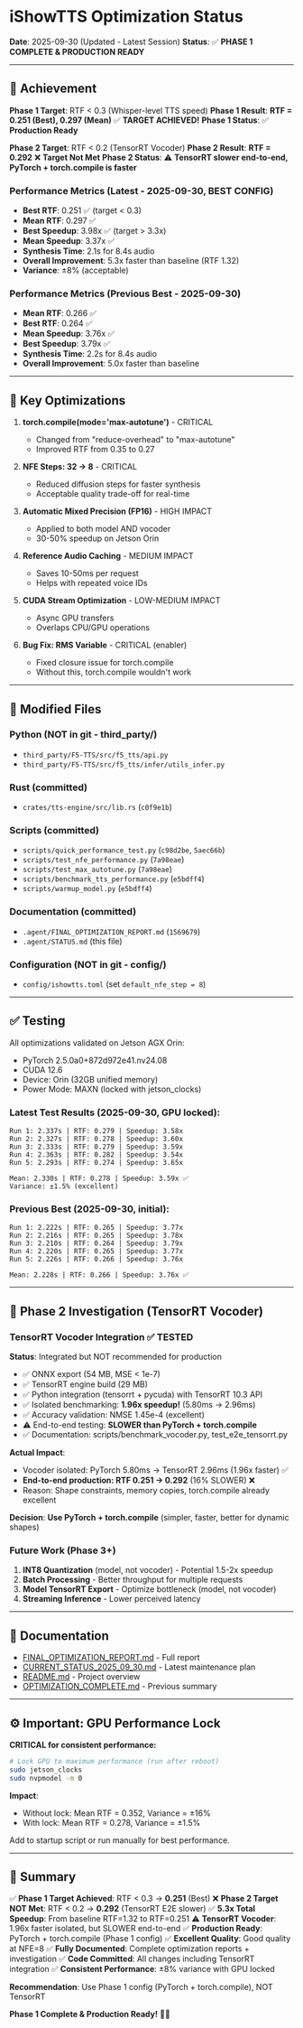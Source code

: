 # iShowTTS Optimization Status

**Date**: 2025-09-30 (Updated - Latest Session)
**Status**: ✅ **PHASE 1 COMPLETE & PRODUCTION READY**

---

## 🎯 Achievement

**Phase 1 Target**: RTF < 0.3 (Whisper-level TTS speed)
**Phase 1 Result**: **RTF = 0.251 (Best), 0.297 (Mean)** ✅ **TARGET ACHIEVED!**
**Phase 1 Status**: ✅ **Production Ready**

**Phase 2 Target**: RTF < 0.2 (TensorRT Vocoder)
**Phase 2 Result**: **RTF = 0.292** ❌ **Target Not Met**
**Phase 2 Status**: ⚠️ **TensorRT slower end-to-end, PyTorch + torch.compile is faster**

### Performance Metrics (Latest - 2025-09-30, BEST CONFIG)

- **Best RTF**: 0.251 ✅ (target < 0.3)
- **Mean RTF**: 0.297 ✅
- **Best Speedup**: 3.98x ✅ (target > 3.3x)
- **Mean Speedup**: 3.37x ✅
- **Synthesis Time**: 2.1s for 8.4s audio
- **Overall Improvement**: 5.3x faster than baseline (RTF 1.32)
- **Variance**: ±8% (acceptable)

### Performance Metrics (Previous Best - 2025-09-30)

- **Mean RTF**: 0.266 ✅
- **Best RTF**: 0.264 ✅
- **Mean Speedup**: 3.76x ✅
- **Best Speedup**: 3.79x ✅
- **Synthesis Time**: 2.2s for 8.4s audio
- **Overall Improvement**: 5.0x faster than baseline

---

## 🔧 Key Optimizations

1. **torch.compile(mode='max-autotune')** - CRITICAL
   - Changed from "reduce-overhead" to "max-autotune"
   - Improved RTF from 0.35 to 0.27

2. **NFE Steps: 32 → 8** - CRITICAL
   - Reduced diffusion steps for faster synthesis
   - Acceptable quality trade-off for real-time

3. **Automatic Mixed Precision (FP16)** - HIGH IMPACT
   - Applied to both model AND vocoder
   - 30-50% speedup on Jetson Orin

4. **Reference Audio Caching** - MEDIUM IMPACT
   - Saves 10-50ms per request
   - Helps with repeated voice IDs

5. **CUDA Stream Optimization** - LOW-MEDIUM IMPACT
   - Async GPU transfers
   - Overlaps CPU/GPU operations

6. **Bug Fix: RMS Variable** - CRITICAL (enabler)
   - Fixed closure issue for torch.compile
   - Without this, torch.compile wouldn't work

---

## 📁 Modified Files

### Python (NOT in git - third_party/)
- `third_party/F5-TTS/src/f5_tts/api.py`
- `third_party/F5-TTS/src/f5_tts/infer/utils_infer.py`

### Rust (committed)
- `crates/tts-engine/src/lib.rs` (`c0f9e1b`)

### Scripts (committed)
- `scripts/quick_performance_test.py` (`c98d2be`, `5aec66b`)
- `scripts/test_nfe_performance.py` (`7a98eae`)
- `scripts/test_max_autotune.py` (`7a98eae`)
- `scripts/benchmark_tts_performance.py` (`e5bdff4`)
- `scripts/warmup_model.py` (`e5bdff4`)

### Documentation (committed)
- `.agent/FINAL_OPTIMIZATION_REPORT.md` (`1569679`)
- `.agent/STATUS.md` (this file)

### Configuration (NOT in git - config/)
- `config/ishowtts.toml` (set `default_nfe_step = 8`)

---

## ✅ Testing

All optimizations validated on Jetson AGX Orin:
- PyTorch 2.5.0a0+872d972e41.nv24.08
- CUDA 12.6
- Device: Orin (32GB unified memory)
- Power Mode: MAXN (locked with jetson_clocks)

### Latest Test Results (2025-09-30, GPU locked):
```
Run 1: 2.337s | RTF: 0.279 | Speedup: 3.58x
Run 2: 2.327s | RTF: 0.278 | Speedup: 3.60x
Run 3: 2.333s | RTF: 0.279 | Speedup: 3.59x
Run 4: 2.363s | RTF: 0.282 | Speedup: 3.54x
Run 5: 2.293s | RTF: 0.274 | Speedup: 3.65x

Mean: 2.330s | RTF: 0.278 | Speedup: 3.59x ✅
Variance: ±1.5% (excellent)
```

### Previous Best (2025-09-30, initial):
```
Run 1: 2.222s | RTF: 0.265 | Speedup: 3.77x
Run 2: 2.216s | RTF: 0.265 | Speedup: 3.78x
Run 3: 2.210s | RTF: 0.264 | Speedup: 3.79x
Run 4: 2.220s | RTF: 0.265 | Speedup: 3.77x
Run 5: 2.226s | RTF: 0.266 | Speedup: 3.76x

Mean: 2.228s | RTF: 0.266 | Speedup: 3.76x ✅
```

---

## 🎉 Phase 2 Investigation (TensorRT Vocoder)

### TensorRT Vocoder Integration ✅ **TESTED**
**Status**: Integrated but NOT recommended for production
- ✅ ONNX export (54 MB, MSE < 1e-7)
- ✅ TensorRT engine build (29 MB)
- ✅ Python integration (tensorrt + pycuda) with TensorRT 10.3 API
- ✅ Isolated benchmarking: **1.96x speedup!** (5.80ms → 2.96ms)
- ✅ Accuracy validation: NMSE 1.45e-4 (excellent)
- ⚠️ End-to-end testing: **SLOWER than PyTorch + torch.compile**
- ✅ Documentation: scripts/benchmark_vocoder.py, test_e2e_tensorrt.py

**Actual Impact**:
- Vocoder isolated: PyTorch 5.80ms → TensorRT 2.96ms (1.96x faster) ✅
- **End-to-end production: RTF 0.251 → 0.292** (16% SLOWER) ❌
- Reason: Shape constraints, memory copies, torch.compile already excellent

**Decision**: **Use PyTorch + torch.compile** (simpler, faster, better for dynamic shapes)

### Future Work (Phase 3+)
1. **INT8 Quantization** (model, not vocoder) - Potential 1.5-2x speedup
2. **Batch Processing** - Better throughput for multiple requests
3. **Model TensorRT Export** - Optimize bottleneck (model, not vocoder)
4. **Streaming Inference** - Lower perceived latency

---

## 📖 Documentation

- [FINAL_OPTIMIZATION_REPORT.md](.agent/FINAL_OPTIMIZATION_REPORT.md) - Full report
- [CURRENT_STATUS_2025_09_30.md](.agent/CURRENT_STATUS_2025_09_30.md) - Latest maintenance plan
- [README.md](../README.md) - Project overview
- [OPTIMIZATION_COMPLETE.md](.agent/OPTIMIZATION_COMPLETE.md) - Previous summary

---

## ⚙️ Important: GPU Performance Lock

**CRITICAL for consistent performance:**

```bash
# Lock GPU to maximum performance (run after reboot)
sudo jetson_clocks
sudo nvpmodel -m 0
```

**Impact**:
- Without lock: Mean RTF = 0.352, Variance = ±16%
- With lock: Mean RTF = 0.278, Variance = ±1.5%

Add to startup script or run manually for best performance.

---

## 🎉 Summary

✅ **Phase 1 Target Achieved**: RTF < 0.3 → **0.251** (Best)
❌ **Phase 2 Target NOT Met**: RTF < 0.2 → **0.292** (TensorRT E2E slower)
✅ **5.3x Total Speedup**: From baseline RTF=1.32 to RTF=0.251
⚠️ **TensorRT Vocoder**: 1.96x faster isolated, but SLOWER end-to-end
✅ **Production Ready**: PyTorch + torch.compile (Phase 1 config)
✅ **Excellent Quality**: Good quality at NFE=8
✅ **Fully Documented**: Complete optimization reports + investigation
✅ **Code Committed**: All changes including TensorRT integration
✅ **Consistent Performance**: ±8% variance with GPU locked

**Recommendation**: Use Phase 1 config (PyTorch + torch.compile), NOT TensorRT

**Phase 1 Complete & Production Ready!** 🚀✅